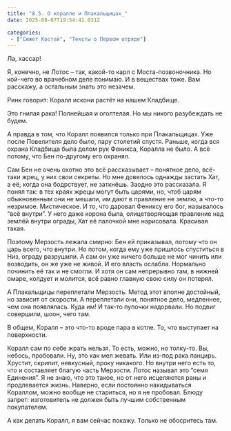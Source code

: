 ```yaml
---
title: "8.5. О коралле и Плакальщицах_"
date: 2025-08-07T19:54:41.031Z

categories:
 - ["Сюжет Костей", "Тексты о Первом отряде"]
---
```


Ла, хассар!

Я, конечно, не Лотос – так, какой-то карл с Моста-позвоночника. Но
кой-чего во врачебном деле понимаю. И в веществах тоже. Вам расскажу, а
остальным знать это незачем.

Ринк говорит: Коралл искони растёт на нашем Кладбище.

Это гнилая рака! Полнейшая и оголтелая. Но мы никого разубеждать не
будем.

А правда в том, что Коралл появился только при Плакальщицах. Уже после
Повелителя дело было, пару столетий спустя. Раньше, когда вся охрана
Кладбища была делом рук Феникса, Коралла не было. А всё потому, что Бен
по-другому его охранял.

Сам Бен не очень охотно это всё рассказывает – понятное дело, всё-таки
жрец, у них свои секреты. Но мне довелось однажды застать Хат, а её,
когда она бодрствует, не заткнёшь. Заодно это рассказала. Я понял так: в
тех краях жрецы могут быть царями, но, чтоб царям обыкновенным они не
мешали, им дают в правление не землю, а что-то незримое. Мистическое. И
то, что даровал Фениксу его бог, называлось “всё внутри”. У него даже
корона была, олицетворяющая правление над землёй внутри ограды, Хат её
палочкой мне нарисовала. Красивая такая.

Поэтому Мерзость лежала смирно: Бен ей приказывал, потому что он царь
всего, что внутри. Но потом, когда ему уже пришлось спуститься в Низ,
ограду разрушили. А сам он уже ничего больше не мог чинить или
возводить, он же уже не живой. И его власть ослабла. Нормально починить
её так и не смогли. И хотя он сам непрерывно там, в нижней омаре,
колдует и молится, всё равно главную свою силу он потерял.

А Плакальщицы переплетали Мерзость. Метод этот вполне достойный, но
зависит от скорости. А переплетали они, понятное дело, медленнее, чем
она появлялась. Куда им! И так-то пупочки надорвали. Но подвиг
совершили, шоон, чего там.

В общем, Коралл – это что-то вроде пара в котле. То, что выступает на
поверхности.

Коралл сам по себе жрать нельзя. То есть, можно, но толку-то. Вы,
небось, пробовали. Ну, это как мел жевать. Или из-под рака панцирь.
Хрустит, скрипит, невкусный, проку никакого. Но внутри него есть то, что
и составляет благую часть Мерзости. Лотос называл это “семя Единения”. Я
не знаю, что это такое, но от него исцеляются раны и продлевается жизнь.
Наверно, если постоянно накидываться Кораллом, можно вообще не
стариться, но я не пробовал. Блюду запрет: изготовитель не должен быть
лучшим собственным покупателем.

А как делать Коралл, я вам сейчас покажу. Только не обосритесь там.
